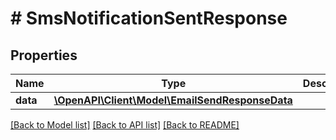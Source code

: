 # # SmsNotificationSentResponse

## Properties

Name | Type | Description | Notes
------------ | ------------- | ------------- | -------------
**data** | [**\OpenAPI\Client\Model\EmailSendResponseData**](EmailSendResponseData.md) |  | [optional]

[[Back to Model list]](../../README.md#models) [[Back to API list]](../../README.md#endpoints) [[Back to README]](../../README.md)
